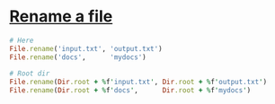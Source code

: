 [1]: https://rosettacode.org/wiki/Rename_a_file

# [Rename a file][1]

```ruby
# Here
File.rename('input.txt', 'output.txt')
File.rename('docs',      'mydocs')
 
# Root dir
File.rename(Dir.root + %f'input.txt', Dir.root + %f'output.txt')
File.rename(Dir.root + %f'docs',      Dir.root + %f'mydocs')
```
